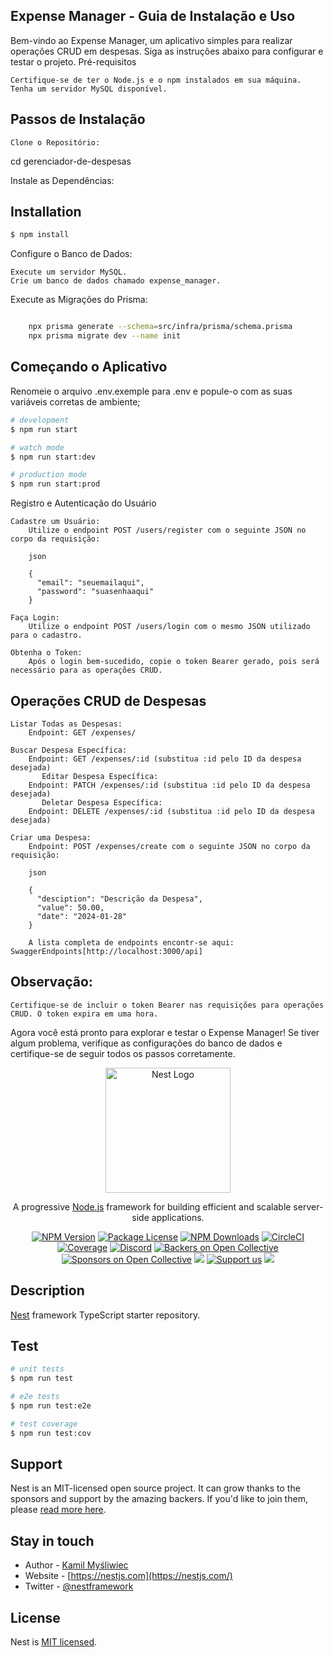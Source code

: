 ## Expense Manager - Guia de Instalação e Uso

Bem-vindo ao Expense Manager, um aplicativo simples para realizar operações CRUD em despesas. Siga as instruções abaixo para configurar e testar o projeto.
Pré-requisitos

    Certifique-se de ter o Node.js e o npm instalados em sua máquina.
    Tenha um servidor MySQL disponível.

## Passos de Instalação

    Clone o Repositório:

cd gerenciador-de-despesas

Instale as Dependências:

## Installation

```bash
$ npm install
```

Configure o Banco de Dados:

    Execute um servidor MySQL.
    Crie um banco de dados chamado expense_manager.

Execute as Migrações do Prisma:

```bash

    npx prisma generate --schema=src/infra/prisma/schema.prisma
    npx prisma migrate dev --name init
```

## Começando o Aplicativo

Renomeie o arquivo .env.exemple para .env e popule-o com as suas variáveis corretas de ambiente;

```bash
# development
$ npm run start

# watch mode
$ npm run start:dev

# production mode
$ npm run start:prod
```

Registro e Autenticação do Usuário

    Cadastre um Usuário:
        Utilize o endpoint POST /users/register com o seguinte JSON no corpo da requisição:

        json

        {
          "email": "seuemailaqui",
          "password": "suasenhaaqui"
        }

    Faça Login:
        Utilize o endpoint POST /users/login com o mesmo JSON utilizado para o cadastro.

    Obtenha o Token:
        Após o login bem-sucedido, copie o token Bearer gerado, pois será necessário para as operações CRUD.

## Operações CRUD de Despesas

    Listar Todas as Despesas:
        Endpoint: GET /expenses/

    Buscar Despesa Específica:
        Endpoint: GET /expenses/:id (substitua :id pelo ID da despesa desejada)
           Editar Despesa Específica:
        Endpoint: PATCH /expenses/:id (substitua :id pelo ID da despesa desejada)
           Deletar Despesa Específica:
        Endpoint: DELETE /expenses/:id (substitua :id pelo ID da despesa desejada)

    Criar uma Despesa:
        Endpoint: POST /expenses/create com o seguinte JSON no corpo da requisição:

        json

        {
          "desciption": "Descrição da Despesa",
          "value": 50.00,
          "date": "2024-01-28"
        }

        A lista completa de endpoints encontr-se aqui: SwaggerEndpoints[http://localhost:3000/api]

## Observação:

    Certifique-se de incluir o token Bearer nas requisições para operações CRUD. O token expira em uma hora.

Agora você está pronto para explorar e testar o Expense Manager! Se tiver algum problema, verifique as configurações do banco de dados e certifique-se de seguir todos os passos corretamente.

<p align="center">
  <a href="http://nestjs.com/" target="blank"><img src="https://nestjs.com/img/logo-small.svg" width="200" alt="Nest Logo" /></a>
</p>

[circleci-image]: https://img.shields.io/circleci/build/github/nestjs/nest/master?token=abc123def456
[circleci-url]: https://circleci.com/gh/nestjs/nest

  <p align="center">A progressive <a href="http://nodejs.org" target="_blank">Node.js</a> framework for building efficient and scalable server-side applications.</p>
    <p align="center">
<a href="https://www.npmjs.com/~nestjscore" target="_blank"><img src="https://img.shields.io/npm/v/@nestjs/core.svg" alt="NPM Version" /></a>
<a href="https://www.npmjs.com/~nestjscore" target="_blank"><img src="https://img.shields.io/npm/l/@nestjs/core.svg" alt="Package License" /></a>
<a href="https://www.npmjs.com/~nestjscore" target="_blank"><img src="https://img.shields.io/npm/dm/@nestjs/common.svg" alt="NPM Downloads" /></a>
<a href="https://circleci.com/gh/nestjs/nest" target="_blank"><img src="https://img.shields.io/circleci/build/github/nestjs/nest/master" alt="CircleCI" /></a>
<a href="https://coveralls.io/github/nestjs/nest?branch=master" target="_blank"><img src="https://coveralls.io/repos/github/nestjs/nest/badge.svg?branch=master#9" alt="Coverage" /></a>
<a href="https://discord.gg/G7Qnnhy" target="_blank"><img src="https://img.shields.io/badge/discord-online-brightgreen.svg" alt="Discord"/></a>
<a href="https://opencollective.com/nest#backer" target="_blank"><img src="https://opencollective.com/nest/backers/badge.svg" alt="Backers on Open Collective" /></a>
<a href="https://opencollective.com/nest#sponsor" target="_blank"><img src="https://opencollective.com/nest/sponsors/badge.svg" alt="Sponsors on Open Collective" /></a>
  <a href="https://paypal.me/kamilmysliwiec" target="_blank"><img src="https://img.shields.io/badge/Donate-PayPal-ff3f59.svg"/></a>
    <a href="https://opencollective.com/nest#sponsor"  target="_blank"><img src="https://img.shields.io/badge/Support%20us-Open%20Collective-41B883.svg" alt="Support us"></a>
  <a href="https://twitter.com/nestframework" target="_blank"><img src="https://img.shields.io/twitter/follow/nestframework.svg?style=social&label=Follow"></a>
</p>
  <!--[![Backers on Open Collective](https://opencollective.com/nest/backers/badge.svg)](https://opencollective.com/nest#backer)
  [![Sponsors on Open Collective](https://opencollective.com/nest/sponsors/badge.svg)](https://opencollective.com/nest#sponsor)-->

## Description

[Nest](https://github.com/nestjs/nest) framework TypeScript starter repository.

## Test

```bash
# unit tests
$ npm run test

# e2e tests
$ npm run test:e2e

# test coverage
$ npm run test:cov
```

## Support

Nest is an MIT-licensed open source project. It can grow thanks to the sponsors and support by the amazing backers. If you'd like to join them, please [read more here](https://docs.nestjs.com/support).

## Stay in touch

- Author - [Kamil Myśliwiec](https://kamilmysliwiec.com)
- Website - [https://nestjs.com](https://nestjs.com/)
- Twitter - [@nestframework](https://twitter.com/nestframework)

## License

Nest is [MIT licensed](LICENSE).
